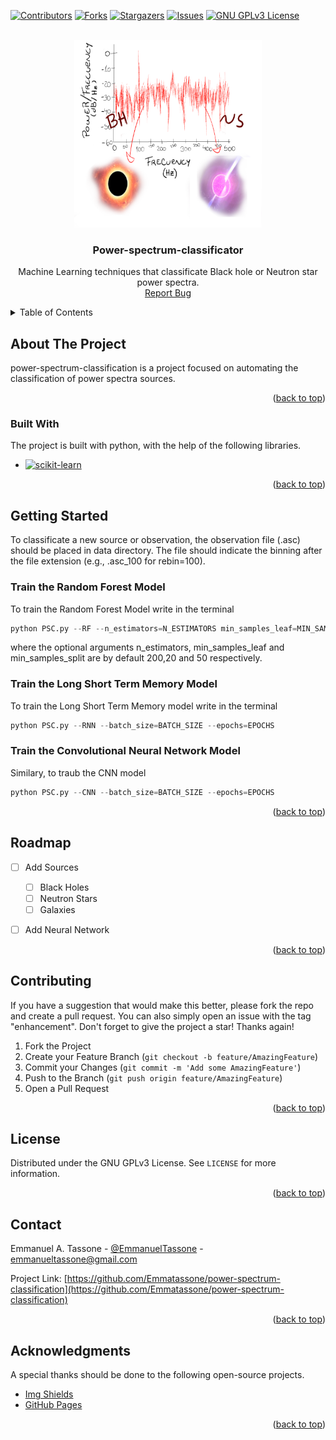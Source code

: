 <a name="readme-top"></a>

<!-- PROJECT SHIELDS -->
<!--
*** I'm using markdown "reference style" links for readability.
*** Reference links are enclosed in brackets [ ] instead of parentheses ( ).
*** See the bottom of this document for the declaration of the reference variables
*** for contributors-url, forks-url, etc. This is an optional, concise syntax you may use.
*** https://www.markdownguide.org/basic-syntax/#reference-style-links
-->
[![Contributors][contributors-shield]][contributors-url]
[![Forks][forks-shield]][forks-url]
[![Stargazers][stars-shield]][stars-url]
[![Issues][issues-shield]][issues-url]
[![GNU GPLv3 License][license-shield]][license-url]



<!-- PROJECT LOGO -->
<br />
<div align="center">
  <a href="https://github.com/Emmatassone/power-spectrum-classification/README.md">
    <img src="images/logo.png" alt="Logo" width="300" height="300">
  </a>

  <h3 align="center">Power-spectrum-classificator</h3>

  <p align="center">
    Machine Learning techniques that classificate Black hole or Neutron star power spectra.
    <br />
    <a href="https://github.com/Emmatassone/power-spectrum-classification/issues">Report Bug</a> 
  </p>
</div>



<!-- TABLE OF CONTENTS -->
<details>
  <summary>Table of Contents</summary>
  <ol>
    <li>
      <a href="#about-the-project">About The Project</a>
      <ul>
        <li><a href="#built-with">Built With</a></li>
      </ul>
    </li>
    <li>
      <a href="#getting-started">Getting Started</a>
      <ul>
        <li><a href="#prerequisites">Prerequisites</a></li>
      </ul>
    </li>
    <li><a href="#usage">Usage</a></li>
    <li><a href="#roadmap">Roadmap</a></li>
    <li><a href="#contributing">Contributing</a></li>
    <li><a href="#license">License</a></li>
    <li><a href="#contact">Contact</a></li>
  </ol>
</details>



<!-- ABOUT THE PROJECT -->
## About The Project

power-spectrum-classification is a project focused on automating the classification of power spectra sources.


<p align="right">(<a href="#readme-top">back to top</a>)</p>



### Built With

The project is built with python, with the help of the following libraries.

* [![scikit-learn][scikit-learn-image]][scikit-learn-url]



<p align="right">(<a href="#readme-top">back to top</a>)</p>



<!-- GETTING STARTED -->
## Getting Started

To classificate a new source or observation, the observation file (.asc) should be placed in data directory. The file should indicate the binning after the file extension (e.g., .asc_100 for rebin=100).

<!-- USAGE EXAMPLES -->
### Train the Random Forest Model 
To train the Random Forest Model write in the terminal 
```py
python PSC.py --RF --n_estimators=N_ESTIMATORS min_samples_leaf=MIN_SAMPLES_LEAF min_samples_split=MIN_SAMPLES_SPLIT
```
where the optional arguments n_estimators, min_samples_leaf and min_samples_split are by default 200,20 and 50 respectively.
### Train the Long Short Term Memory Model
To train the Long Short Term Memory model write in the terminal 
```py
python PSC.py --RNN --batch_size=BATCH_SIZE --epochs=EPOCHS
```
### Train the Convolutional Neural Network Model
Similary, to traub the CNN model 
```py
python PSC.py --CNN --batch_size=BATCH_SIZE --epochs=EPOCHS
```


<p align="right">(<a href="#readme-top">back to top</a>)</p>



<!-- ROADMAP -->
## Roadmap

- [ ] Add Sources
  - [ ] Black Holes
  - [ ] Neutron Stars
  - [ ] Galaxies
- [ ] Add Neural Network


<p align="right">(<a href="#readme-top">back to top</a>)</p>



<!-- CONTRIBUTING -->
## Contributing

If you have a suggestion that would make this better, please fork the repo and create a pull request. You can also simply open an issue with the tag "enhancement".
Don't forget to give the project a star! Thanks again!

1. Fork the Project
2. Create your Feature Branch (`git checkout -b feature/AmazingFeature`)
3. Commit your Changes (`git commit -m 'Add some AmazingFeature'`)
4. Push to the Branch (`git push origin feature/AmazingFeature`)
5. Open a Pull Request

<p align="right">(<a href="#readme-top">back to top</a>)</p>



<!-- LICENSE -->
## License

Distributed under the GNU GPLv3 License. See `LICENSE` for more information.

<p align="right">(<a href="#readme-top">back to top</a>)</p>



<!-- CONTACT -->
## Contact

Emmanuel A. Tassone - [@EmmanuelTassone](https://twitter.com/EmmanuelTassone) - emmanueltassone@gmail.com

Project Link: [https://github.com/Emmatassone/power-spectrum-classification](https://github.com/Emmatassone/power-spectrum-classification)

<p align="right">(<a href="#readme-top">back to top</a>)</p>



<!-- ACKNOWLEDGMENTS -->
## Acknowledgments

A special thanks should be done to the following open-source projects.

* [Img Shields](https://shields.io)
* [GitHub Pages](https://pages.github.com)

<p align="right">(<a href="#readme-top">back to top</a>)</p>



<!-- MARKDOWN LINKS & IMAGES -->
<!-- https://www.markdownguide.org/basic-syntax/#reference-style-links -->
[contributors-shield]: https://img.shields.io/github/contributors/Emmatassone/power-spectrum-classification.svg?style=for-the-badge
[contributors-url]: https://github.com/Emmatassone/power-spectrum-classification/graphs/contributors
[forks-shield]: https://img.shields.io/github/forks/Emmatassone/power-spectrum-classification.svg?style=for-the-badge
[forks-url]: https://github.com/Emmatassone/power-spectrum-classification/network/members
[stars-shield]: https://img.shields.io/github/stars/Emmatassone/power-spectrum-classification.svg?style=for-the-badge
[stars-url]: https://github.com/Emmatassone/power-spectrum-classification/stargazers
[issues-shield]: https://img.shields.io/github/issues/Emmatassone/power-spectrum-classification.svg?style=for-the-badge
[issues-url]: https://github.com/Emmatassone/power-spectrum-classification/issues
[license-shield]: https://img.shields.io/github/license/Emmatassone/power-spectrum-classification.svg?style=for-the-badge
[license-url]: https://github.com/Emmatassone/power-spectrum-classification/blob/master/LICENSE
[scikit-learn-image]: https://scikit-learn.org/stable/_static/scikit-learn-logo-small.png
[scikit-learn-url]: https://scikit-learn.org/stable/
